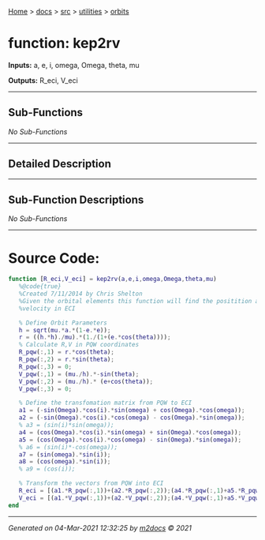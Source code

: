 [Home](../../../index.md) > [docs](../../../docs_index.md) > [src](../../src_index.md) > [utilities](../utilities_index.md) > [orbits](orbits_index.md)  


# function: kep2rv



**Inputs:** a, e, i, omega, Omega, theta, mu

**Outputs:** R_eci, V_eci

 ***

## Sub-Functions

*No Sub-Functions*

 ***

## Detailed Description



 ***

## Sub-Function Descriptions

*No Sub-Functions*

 
 *** 

# Source Code:

 ```matlab 
 function [R_eci,V_eci] = kep2rv(a,e,i,omega,Omega,theta,mu)
    %@code{true}
    %Created 7/11/2014 by Chris Shelton
    %Given the orbital elements this function will find the positition and
    %velocity in ECI

    % Define Orbit Parameters
    h = sqrt(mu.*a.*(1-e.*e));
    r = ((h.*h)./mu).*(1./(1+(e.*cos(theta))));
    % Calculate R,V in PQW coordinates
    R_pqw(:,1) = r.*cos(theta);
    R_pqw(:,2) = r.*sin(theta);
    R_pqw(:,3) = 0;
    V_pqw(:,1) = (mu./h).*-sin(theta);
    V_pqw(:,2) = (mu./h).* (e+cos(theta));
    V_pqw(:,3) = 0;

    % Define the transfomation matrix from PQW to ECI
    a1 = (-sin(Omega).*cos(i).*sin(omega) + cos(Omega).*cos(omega));
    a2 = (-sin(Omega).*cos(i).*cos(omega) - cos(Omega).*sin(omega));          
    % a3 = (sin(i)*sin(omega));
    a4 = (cos(Omega).*cos(i).*sin(omega) + sin(Omega).*cos(omega));
    a5 = (cos(Omega).*cos(i).*cos(omega) - sin(Omega).*sin(omega));
    % a6 = (sin(i)*-cos(omega));
    a7 = (sin(omega).*sin(i));
    a8 = (cos(omega).*sin(i));
    % a9 = (cos(i));

    % Transform the vectors from PQW into ECI
    R_eci = [(a1.*R_pqw(:,1))+(a2.*R_pqw(:,2));(a4.*R_pqw(:,1)+a5.*R_pqw(:,2));(a7.*R_pqw(:,1) + a8.*R_pqw(:,2))];
    V_eci = [(a1.*V_pqw(:,1))+(a2.*V_pqw(:,2));(a4.*V_pqw(:,1)+a5.*V_pqw(:,2));(a7.*V_pqw(:,1) + a8.*V_pqw(:,2))];
end 
``` 
 
***

*Generated on 04-Mar-2021 12:32:25 by [m2docs](https://github.com/crgnam-research/m2docs) © 2021*
